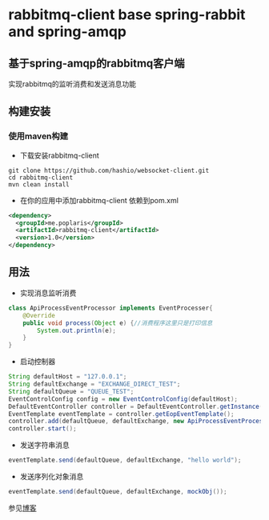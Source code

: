 rabbitmq-client base spring-rabbit and spring-amqp
================

基于spring-amqp的rabbitmq客户端
--------------
实现rabbitmq的监听消费和发送消息功能

构建安装
-----------------------------------------------
### 使用maven构建

- 下载安装rabbitmq-client

```shell
git clone https://github.com/hashio/websocket-client.git
cd rabbitmq-client
mvn clean install
```

- 在你的应用中添加rabbitmq-client 依赖到pom.xml

```xml
<dependency>
  <groupId>me.poplaris</groupId>
  <artifactId>rabbitmq-client</artifactId>
  <version>1.0</version>
</dependency>
```

用法
--------------------------------------------------

- 实现消息监听消费

```java
class ApiProcessEventProcessor implements EventProcesser{
    @Override
    public void process(Object e) {//消费程序这里只是打印信息
        System.out.println(e);
    }
}
```

- 启动控制器

```java
String defaultHost = "127.0.0.1";
String defaultExchange = "EXCHANGE_DIRECT_TEST";
String defaultQueue = "QUEUE_TEST";
EventControlConfig config = new EventControlConfig(defaultHost);
DefaultEventController controller = DefaultEventController.getInstance(config);
EventTemplate eventTemplate = controller.getEopEventTemplate();
controller.add(defaultQueue, defaultExchange, new ApiProcessEventProcessor());
controller.start();
```

- 发送字符串消息

```java
eventTemplate.send(defaultQueue, defaultExchange, "hello world");
```

- 发送序列化对象消息

```java
eventTemplate.send(defaultQueue, defaultExchange, mockObj());
```

参见[博客](http://blog.csdn.net/sdyy321/article/details/9241445)

